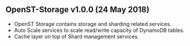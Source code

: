 ## OpenST-Storage v1.0.0 (24 May 2018)

- OpenST Storage contains storage and sharding related services.
- Auto Scale services to scale read/write capacity of DynamoDB tables.
- Cache layer on top of Shard management services.